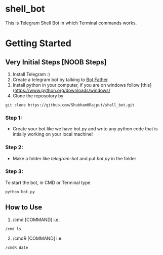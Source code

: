 # shell_bot
This is Telegram Shell Bot in which Terminal commands works.
# Getting Started

## Very Initial Steps [NOOB Steps]
1. Install Telegram :)
2. Create a telegram bot by talking to [Bot Father](https://t.me/botfather)
3. Install python in your computer, if you are on windows follow [this](https://www.python.org/downloads/windows/
4. Clone the reposotory by 
```
git clone https://github.com/Shubham0Rajput/shell_bot.git
```
### Step 1:
- Create your bot like we have bot.py and write any python code that is intially working on your local machine!
### Step 2:
- Make a folder like *telegram-bot* and put *bot.py* in the folder
### Step 3:
To start the bot, in CMD or Terminal type
   ```shell
   python bot.py
  ```
## How to Use 
1. /cmd [COMMAND] i.e.
```
/cmd ls
```
2. /cmdR [COMMAND] i.e.
```
/cmdR date
```
